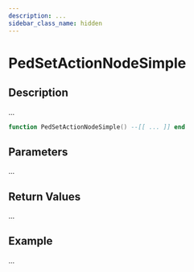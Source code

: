 ```yaml
---
description: ...
sidebar_class_name: hidden
---
```


# PedSetActionNodeSimple

## Description

...

```lua
function PedSetActionNodeSimple() --[[ ... ]] end
```

## Parameters

...

## Return Values

...

## Example

...


